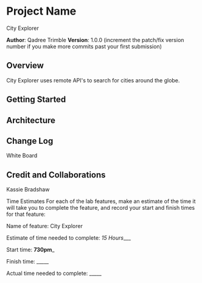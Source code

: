 # Project Name
City Explorer

**Author**: Qadree Trimble
**Version**: 1.0.0 (increment the patch/fix version number if you make more commits past your first submission)

## Overview
City Explorer uses remote API's to search for cities around the globe.

## Getting Started
<!-- What are the steps that a user must take in order to build this app on their own machine and get it running? -->

## Architecture
<!-- Provide a detailed description of the application design. What technologies (languages, libraries, etc) you're using, and any other relevant design information. -->

## Change Log
<!-- Use this area to document the iterative changes made to your application as each feature is successfully implemented. Use time stamps. Here's an example:

01-01-2001 4:59pm - Application now has a fully-functional express server, with a GET route for the location resource. -->

White Board


## Credit and Collaborations
Kassie Bradshaw

Time Estimates
For each of the lab features, make an estimate of the time it will take you to complete the feature, and record your start and finish times for that feature:

Name of feature: City Explorer

Estimate of time needed to complete: _15 Hours____

Start time: __730pm___

Finish time: _____

Actual time needed to complete: _____